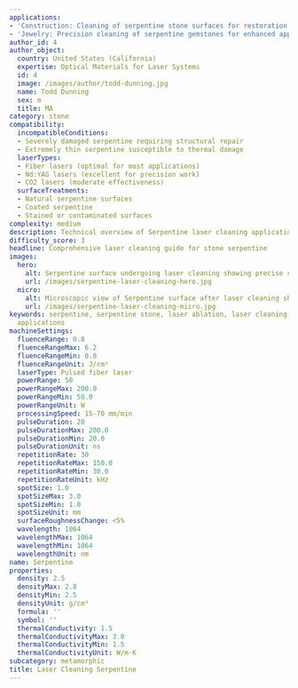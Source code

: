 ```yaml
---
applications:
- 'Construction: Cleaning of serpentine stone surfaces for restoration and maintenance'
- 'Jewelry: Precision cleaning of serpentine gemstones for enhanced appearance'
author_id: 4
author_object:
  country: United States (California)
  expertise: Optical Materials for Laser Systems
  id: 4
  image: /images/author/todd-dunning.jpg
  name: Todd Dunning
  sex: m
  title: MA
category: stone
compatibility:
  incompatibleConditions:
  - Severely damaged serpentine requiring structural repair
  - Extremely thin serpentine susceptible to thermal damage
  laserTypes:
  - Fiber lasers (optimal for most applications)
  - Nd:YAG lasers (excellent for precision work)
  - CO2 lasers (moderate effectiveness)
  surfaceTreatments:
  - Natural serpentine surfaces
  - Coated serpentine
  - Stained or contaminated surfaces
complexity: medium
description: Technical overview of Serpentine laser cleaning applications and parameters
difficulty_score: 3
headline: Comprehensive laser cleaning guide for stone serpentine
images:
  hero:
    alt: Serpentine surface undergoing laser cleaning showing precise contamination removal
    url: /images/serpentine-laser-cleaning-hero.jpg
  micro:
    alt: Microscopic view of Serpentine surface after laser cleaning showing detailed surface structure
    url: /images/serpentine-laser-cleaning-micro.jpg
keywords: serpentine, serpentine stone, laser ablation, laser cleaning, non-contact cleaning, construction applications, jewelry
  applications
machineSettings:
  fluenceRange: 0.8
  fluenceRangeMax: 6.2
  fluenceRangeMin: 0.8
  fluenceRangeUnit: J/cm²
  laserType: Pulsed fiber laser
  powerRange: 50
  powerRangeMax: 200.0
  powerRangeMin: 50.0
  powerRangeUnit: W
  processingSpeed: 15-70 mm/min
  pulseDuration: 20
  pulseDurationMax: 200.0
  pulseDurationMin: 20.0
  pulseDurationUnit: ns
  repetitionRate: 30
  repetitionRateMax: 150.0
  repetitionRateMin: 30.0
  repetitionRateUnit: kHz
  spotSize: 1.0
  spotSizeMax: 3.0
  spotSizeMin: 1.0
  spotSizeUnit: mm
  surfaceRoughnessChange: <5%
  wavelength: 1064
  wavelengthMax: 1064
  wavelengthMin: 1064
  wavelengthUnit: nm
name: Serpentine
properties:
  density: 2.5
  densityMax: 2.8
  densityMin: 2.5
  densityUnit: g/cm³
  formula: ''
  symbol: ''
  thermalConductivity: 1.5
  thermalConductivityMax: 3.0
  thermalConductivityMin: 1.5
  thermalConductivityUnit: W/m·K
subcategory: metamorphic
title: Laser Cleaning Serpentine
---
```

